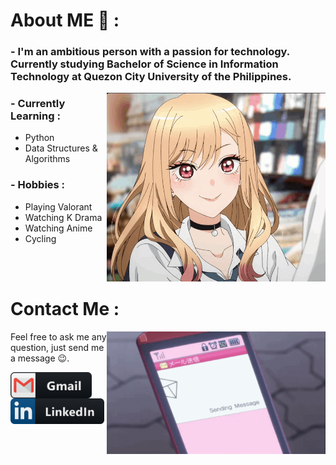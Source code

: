 
# About ME 💬 :

### - I'm an ambitious person with a passion for technology. Currently studying Bachelor of Science in Information Technology  at Quezon City University of the Philippines.

<img hight="350" width="350" alt="GIF" align="right" src="https://github.com/benipayoj/Introduction/blob/main/assets/aboutme.gif">

### - Currently Learning :
-  Python 
-  Data Structures & Algorithms

### - Hobbies : 
-  Playing Valorant
-  Watching K Drama
-  Watching Anime
-  Cycling

</br>
</br>

# Contact Me :

<p>


<img hight="220" width="350" align="right" alt="GIF" src="https://github.com/benipayoj/Introduction/blob/main/assets/contactme.gif">

Feel free to ask me any question, just send me a message 😉.

<a href="mailto:jbeni.tech@gmail.com">
 <img align="left" alt="Gmail" width="130" hight="100" src="https://github.com/benipayoj/Introduction/blob/main/assets/icons/gmail.png" />
</a>
<a href="https://ph.linkedin.com/in/joseph-benipayo-8b339b1a6">
  <img align="left" alt="Linkedin" width="150" hight="100" src="https://github.com/benipayoj/Introduction/blob/main/assets/icons/linkedin.png" />
</br>
</br>
</br>
</a>
 </p>
 





